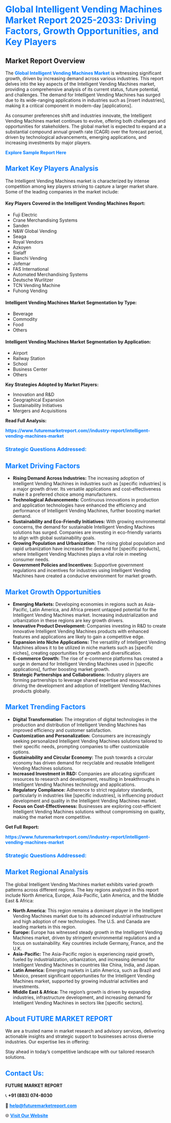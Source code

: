 <h1 style="color: #007BFF;">Global Intelligent Vending Machines Market Report 2025-2033: Driving Factors, Growth Opportunities, and Key Players</h1>

<section id="overview">
<h2>Market Report Overview</h2>
<p>The <a href="https://www.futuremarketreport.com//industry-report/intelligent-vending-machines-market" style="color: #007BFF; text-decoration: none;"><strong>Global Intelligent Vending Machines Market</strong></a> is witnessing significant growth, driven by increasing demand across various industries. This report delves into the key aspects of the Intelligent Vending Machines market, providing a comprehensive analysis of its current status, future potential, and challenges. The demand for Intelligent Vending Machines has surged due to its wide-ranging applications in industries such as [insert industries], making it a critical component in modern-day [applications].</p>
<p>As consumer preferences shift and industries innovate, the Intelligent Vending Machines market continues to evolve, offering both challenges and opportunities for stakeholders. The global market is expected to expand at a substantial compound annual growth rate (CAGR) over the forecast period, driven by technological advancements, emerging applications, and increasing investments by major players.</p>
</section>

<section id="overview">
<p><a href="https://www.futuremarketreport.com//request-sample/reportId=85606" style="color: #007BFF; text-decoration: none;"><strong>Explore Sample Report Here</strong></a></p>
</section>

<section id="key-players">
<h2 style="color: #007BFF;">Market Key Players Analysis</h2>
<p>The Intelligent Vending Machines market is characterized by intense competition among key players striving to capture a larger market share. Some of the leading companies in the market include:</p>
<h4>Key Players Covered in the Intelligent Vending Machines Report:</h4>
<ul><li>Fuji Electric</li><li>Crane Merchandising Systems</li><li>Sanden</li><li>N&amp;W Global Vending</li><li>Seaga</li><li>Royal Vendors</li><li>Azkoyen</li><li>Sielaff</li><li>Bianchi Vending</li><li>Jofemar</li><li>FAS International</li><li>Automated Merchandising Systems</li><li>Deutsche Wurlitzer</li><li>TCN Vending Machine</li><li>Fuhong Vending</li></ul>
<h4>Intelligent Vending Machines Market Segmentation by Type:</h4>
<ul><li>Beverage</li><li>Commodity</li><li>Food</li><li>Others</li></ul>

<h4>Intelligent Vending Machines Market Segmentation by Application:</h4>
<ul><li>Airport</li><li>Railway Station</li><li>School</li><li>Business Center</li><li>Others</li></ul>
<p><strong>Key Strategies Adopted by Market Players:</strong></p>
<ul>
<li>Innovation and R&D</li>
<li>Geographical Expansion</li>
<li>Sustainability Initiatives</li>
<li>Mergers and Acquisitions</li>
</ul>
</section>

<section>
<p><strong>Read Full Analysis: </strong></p><a href="https://www.futuremarketreport.com//industry-report/intelligent-vending-machines-market" style="color: #007BFF; text-decoration: none;"><strong>https://www.futuremarketreport.com//industry-report/intelligent-vending-machines-market</strong></a>
<h3 style="color: #007BFF;">Strategic Questions Addressed:</h3>
</section>

<section id="driving-factors">
<h2 style="color: #007BFF;">Market Driving Factors</h2>
<ul>
<li><strong>Rising Demand Across Industries:</strong> The increasing adoption of Intelligent Vending Machines in industries such as [specific industries] is a major growth driver. Its versatile applications and cost-effectiveness make it a preferred choice among manufacturers.</li>
<li><strong>Technological Advancements:</strong> Continuous innovations in production and application technologies have enhanced the efficiency and performance of Intelligent Vending Machines, further boosting market demand.</li>
<li><strong>Sustainability and Eco-Friendly Initiatives:</strong> With growing environmental concerns, the demand for sustainable Intelligent Vending Machines solutions has surged. Companies are investing in eco-friendly variants to align with global sustainability goals.</li>
<li><strong>Growing Population and Urbanization:</strong> The rising global population and rapid urbanization have increased the demand for [specific products], where Intelligent Vending Machines plays a vital role in meeting consumer needs.</li>
<li><strong>Government Policies and Incentives:</strong> Supportive government regulations and incentives for industries using Intelligent Vending Machines have created a conducive environment for market growth.</li>
</ul>
</section>

<section id="growth-opportunities">
<h2 style="color: #007BFF;">Market Growth Opportunities</h2>
<ul>
<li><strong>Emerging Markets:</strong> Developing economies in regions such as Asia-Pacific, Latin America, and Africa present untapped potential for the Intelligent Vending Machines market. Increasing industrialization and urbanization in these regions are key growth drivers.</li>
<li><strong>Innovative Product Development:</strong> Companies investing in R&D to create innovative Intelligent Vending Machines products with enhanced features and applications are likely to gain a competitive edge.</li>
<li><strong>Expansion into Niche Applications:</strong> The versatility of Intelligent Vending Machines allows it to be utilized in niche markets such as [specific niches], creating opportunities for growth and diversification.</li>
<li><strong>E-commerce Growth:</strong> The rise of e-commerce platforms has created a surge in demand for Intelligent Vending Machines used in [specific applications], further boosting market growth.</li>
<li><strong>Strategic Partnerships and Collaborations:</strong> Industry players are forming partnerships to leverage shared expertise and resources, driving the development and adoption of Intelligent Vending Machines products globally.</li>
</ul>
</section>

<section id="trending-factors">
<h2 style="color: #007BFF;">Market Trending Factors</h2>
<ul>
<li><strong>Digital Transformation:</strong> The integration of digital technologies in the production and distribution of Intelligent Vending Machines has improved efficiency and customer satisfaction.</li>
<li><strong>Customization and Personalization:</strong> Consumers are increasingly seeking personalized Intelligent Vending Machines solutions tailored to their specific needs, prompting companies to offer customizable options.</li>
<li><strong>Sustainability and Circular Economy:</strong> The push towards a circular economy has driven demand for recyclable and reusable Intelligent Vending Machines solutions.</li>
<li><strong>Increased Investment in R&D:</strong> Companies are allocating significant resources to research and development, resulting in breakthroughs in Intelligent Vending Machines technology and applications.</li>
<li><strong>Regulatory Compliance:</strong> Adherence to strict regulatory standards, particularly in industries like [specific industries], is influencing product development and quality in the Intelligent Vending Machines market.</li>
<li><strong>Focus on Cost-Effectiveness:</strong> Businesses are exploring cost-efficient Intelligent Vending Machines solutions without compromising on quality, making the market more competitive.</li>
</ul>
</section>

<section>
<p><strong>Get Full Report: </strong></p><a href="https://www.futuremarketreport.com//industry-report/intelligent-vending-machines-market" style="color: #007BFF; text-decoration: none;"><strong>https://www.futuremarketreport.com//industry-report/intelligent-vending-machines-market</strong></a>
<h3 style="color: #007BFF;">Strategic Questions Addressed:</h3>
</section>


<section id="regional-analysis">
<h2 style="color: #007BFF;">Market Regional Analysis</h2>
<p>The global Intelligent Vending Machines market exhibits varied growth patterns across different regions. The key regions analyzed in this report include North America, Europe, Asia-Pacific, Latin America, and the Middle East & Africa:</p>
<ul>
<li><strong>North America:</strong> This region remains a dominant player in the Intelligent Vending Machines market due to its advanced industrial infrastructure and high adoption of new technologies. The U.S. and Canada are leading markets in this region.</li>
<li><strong>Europe:</strong> Europe has witnessed steady growth in the Intelligent Vending Machines market, driven by stringent environmental regulations and a focus on sustainability. Key countries include Germany, France, and the U.K.</li>
<li><strong>Asia-Pacific:</strong> The Asia-Pacific region is experiencing rapid growth, fueled by industrialization, urbanization, and increasing demand for Intelligent Vending Machines in countries like China, India, and Japan.</li>
<li><strong>Latin America:</strong> Emerging markets in Latin America, such as Brazil and Mexico, present significant opportunities for the Intelligent Vending Machines market, supported by growing industrial activities and investments.</li>
<li><strong>Middle East & Africa:</strong> The region’s growth is driven by expanding industries, infrastructure development, and increasing demand for Intelligent Vending Machines in sectors like [specific sectors].</li>
</ul>
</section>

<footer>
<h2 style="color: #007BFF;">About FUTURE MARKET REPORT</h2>
<p>We are a trusted name in market research and advisory services, delivering actionable insights and strategic support to businesses across diverse industries. Our expertise lies in offering:</p>

<p>Stay ahead in today’s competitive landscape with our tailored research solutions.</p>

<h2 style="color: #007BFF;">Contact Us:</h2>
<p><strong>FUTURE MARKET REPORT</strong></p>
<p>📞 <strong>+91 (883) 074-8030</strong></p>
<p>📧 <strong><a href="mailto:help@futuremarketreport.com" style="color: #007BFF;">help@futuremarketreport.com</a></strong></p>
<p>🌐 <strong><a href="https://www.futuremarketreport.com/" style="color: #007BFF;">Visit Our Website</a></strong></p>
</footer>